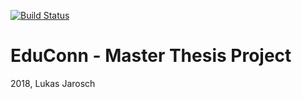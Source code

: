 [![Build Status](https://travis-ci.org/lukasjarosch/educonn.svg?branch=develop)](https://travis-ci.org/lukasjarosch/educonn)

# EduConn - Master Thesis Project
2018, Lukas Jarosch

